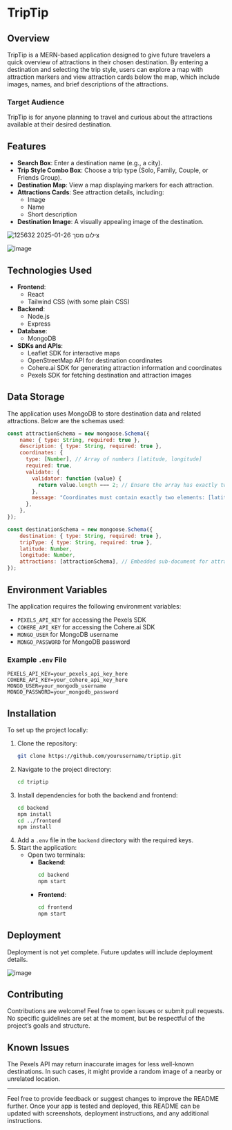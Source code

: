 # TripTip

## Overview
TripTip is a MERN-based application designed to give future travelers a quick overview of attractions in their chosen destination. By entering a destination and selecting the trip style, users can explore a map with attraction markers and view attraction cards below the map, which include images, names, and brief descriptions of the attractions. 

### Target Audience
TripTip is for anyone planning to travel and curious about the attractions available at their desired destination.

## Features
- **Search Box**: Enter a destination name (e.g., a city).
- **Trip Style Combo Box**: Choose a trip type (Solo, Family, Couple, or Friends Group).
- **Destination Map**: View a map displaying markers for each attraction.
- **Attractions Cards**: See attraction details, including:
  - Image
  - Name
  - Short description
- **Destination Image**: A visually appealing image of the destination.

![צילום מסך 2025-01-26 125632](https://github.com/user-attachments/assets/d9506e4d-65f5-4831-8e6d-85937ce1f5f4)

![image](https://github.com/user-attachments/assets/ccd0c291-522d-424d-a15b-d22f4be547c6)

## Technologies Used
- **Frontend**:
  - React
  - Tailwind CSS (with some plain CSS)
- **Backend**:
  - Node.js
  - Express
- **Database**:
  - MongoDB
- **SDKs and APIs**:
  - Leaflet SDK for interactive maps
  - OpenStreetMap API for destination coordinates
  - Cohere.ai SDK for generating attraction information and coordinates
  - Pexels SDK for fetching destination and attraction images

## Data Storage
The application uses MongoDB to store destination data and related attractions. Below are the schemas used:

```javascript
const attractionSchema = new mongoose.Schema({
    name: { type: String, required: true },
    description: { type: String, required: true },
    coordinates: {
      type: [Number], // Array of numbers [latitude, longitude]
      required: true,
      validate: {
        validator: function (value) {
          return value.length === 2; // Ensure the array has exactly two elements
        },
        message: "Coordinates must contain exactly two elements: [latitude, longitude]",
      },
    },
});

const destinationSchema = new mongoose.Schema({
    destination: { type: String, required: true },
    tripType: { type: String, required: true },
    latitude: Number,
    longitude: Number,
    attractions: [attractionSchema], // Embedded sub-document for attractions
});
```

## Environment Variables
The application requires the following environment variables:
- `PEXELS_API_KEY` for accessing the Pexels SDK
- `COHERE_API_KEY` for accessing the Cohere.ai SDK
- `MONGO_USER` for MongoDB username
- `MONGO_PASSWORD` for MongoDB password

### Example `.env` File
```plaintext
PEXELS_API_KEY=your_pexels_api_key_here
COHERE_API_KEY=your_cohere_api_key_here
MONGO_USER=your_mongodb_username
MONGO_PASSWORD=your_mongodb_password
```

## Installation
To set up the project locally:

1. Clone the repository:
   ```bash
   git clone https://github.com/yourusername/triptip.git
   ```
2. Navigate to the project directory:
   ```bash
   cd triptip
   ```
3. Install dependencies for both the backend and frontend:
   ```bash
   cd backend
   npm install
   cd ../frontend
   npm install
   ```
4. Add a `.env` file in the `backend` directory with the required keys.
5. Start the application:
   - Open two terminals:
     - **Backend**:
       ```bash
       cd backend
       npm start
       ```
     - **Frontend**:
       ```bash
       cd frontend
       npm start
       ```

## Deployment
Deployment is not yet complete. Future updates will include deployment details.

![image](https://github.com/user-attachments/assets/4650b4cb-4390-4cb5-8750-08f19127439e)


## Contributing
Contributions are welcome! Feel free to open issues or submit pull requests. No specific guidelines are set at the moment, but be respectful of the project’s goals and structure.

## Known Issues
The Pexels API may return inaccurate images for less well-known destinations. In such cases, it might provide a random image of a nearby or unrelated location.

---

Feel free to provide feedback or suggest changes to improve the README further. Once your app is tested and deployed, this README can be updated with screenshots, deployment instructions, and any additional instructions.

